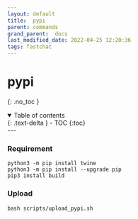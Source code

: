 ```yaml
---
layout: default
title:  pypi
parent: commands
grand_parent:  docs
last_modified_date: 2022-04-25 12:20:36
tags: fastchat
---
```

# pypi

{: .no_toc }

<details open markdown="block">
  <summary>
    Table of contents
  </summary>
  {: .text-delta }
- TOC
{:toc}
</details>
---

### Requirement
```
python3 -m pip install twine
python3 -m pip install --upgrade pip
pip3 install build
```

### Upload
```
bash scripts/upload_pypi.sh
```

